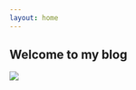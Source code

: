 ```yaml
---
layout: home
---
```


## Welcome to my blog

<img src="https://render.githubusercontent.com/render/math?math=$$ \begin{align*} dp_{k, j} + cost(k+1,i) &amp;= dp_{k, j} + \left( \sum_{l=k+1}^{i} et_i - et_l \right) \\ &amp;= dp_{k, j} + et_i(i-k) - \left( \sum_{l=k+1}^{i} et_l \right) \\ &amp;= dp_{k, j} + i\cdot et_i - k\cdot et_i - sum_i + sum_k \\ &amp;= i\cdot et_i -sum_i + (-k\cdot et_i + sum_k + dp_{k, j}) \\ \end{align*}
$$">

